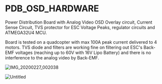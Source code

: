 # PDB_OSD_HARDWARE

Power Distribution Board with Analog Video OSD Overlay circuit, Current Sense Circuit, TVS protector for ESC Voltage Peaks, regulator circuits and ATMEGA32U4 MCU.

Board is tested on a quadcopter with max 100A peak current delivered to 4 motors. TVS diode and filters are working fine on filtering out ESC's Back-EMF voltages (reaching up to 60V with 16V Lipo Battery) and there is no interference to the analog video by Back-EMF.

![IMG_20200227_002038](https://user-images.githubusercontent.com/61315249/75391909-0a896200-58fc-11ea-86bc-525930e04533.jpg)

![Untitled](https://user-images.githubusercontent.com/61315249/75392139-78ce2480-58fc-11ea-9e8e-befd017ad749.png)

